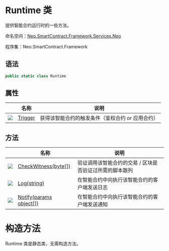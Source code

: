 # Runtime 类

提供智能合约运行时的一些方法。

命名空间：[Neo.SmartContract.Framework.Services.Neo](../neo.md)

程序集：Neo.SmartContract.Framework

## 语法

```c#
public static class Runtime
```

## 属性

|                                          | 名称                            | 说明                         |
| ---------------------------------------- | ----------------------------- | -------------------------- |
| ![](https://i-msdn.sec.s-msft.com/dynimg/IC74937.jpeg) | [Trigger](Runtime/Trigger.md) | 获得该智能合约的触发条件（鉴权合约 or 应用合约） |

## 方法

|                                          | 名称                                       | 说明                            |
| ---------------------------------------- | ---------------------------------------- | ----------------------------- |
| ![](https://i-msdn.sec.s-msft.com/dynimg/IC91302.jpeg) | [CheckWitness(byte[])](Runtime/CheckWitness.md) | 验证调用该智能合约的交易 / 区块是否验证过所需的脚本散列 |
| ![](https://i-msdn.sec.s-msft.com/dynimg/IC91302.jpeg) | [Log(string)](Runtime/Log.md)            | 在智能合约中向执行该智能合约的客户端发送日志        |
| ![](https://i-msdn.sec.s-msft.com/dynimg/IC91302.jpeg) | [Notify(params object[])](Runtime/Notify.md) | 在智能合约中向执行该智能合约的客户端发送通知        |


# 构造方法

Runtime 类是静态类，无需构造方法。